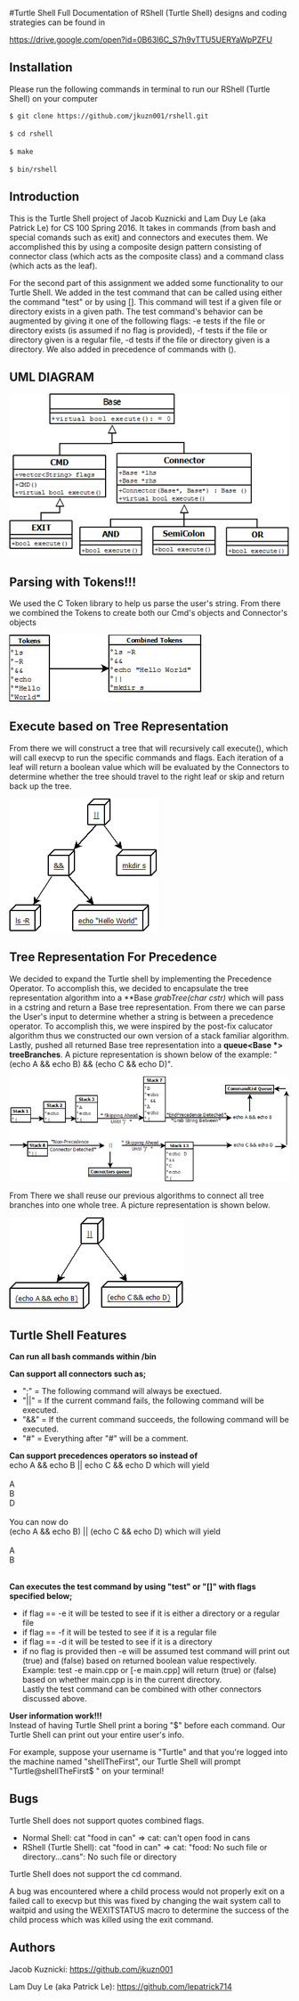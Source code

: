 #Turtle Shell
Full Documentation of RShell (Turtle Shell) designs and coding strategies can be found in

https://drive.google.com/open?id=0B63l6C_S7h9vTTU5UERYaWpPZFU

Installation
------------
Please run the following commands in terminal to run our RShell (Turtle Shell) on your computer
```Installation
$ git clone https://github.com/jkuzn001/rshell.git

$ cd rshell

$ make

$ bin/rshell
```

Introduction
------------
This is the Turtle Shell project of Jacob Kuznicki and Lam Duy Le (aka Patrick Le) for CS 100 Spring 2016. It takes in commands (from bash and special comands such as exit) and connectors and executes them.  We accomplished this by using a composite design pattern consisting of connector class (which acts as the composite class) and a command class (which acts as the leaf).

For the second part of this assignment we added some functionality to our Turtle Shell.  We added in the test command that can be called using either the command "test" or by using [].  This command will test if a given file or directory exists in a given path.  The test command's behavior can be augmented by giving it one of the following flags: -e tests if the file or directory exists (is assumed if no flag is provided), -f tests if the file or directory given is a regular file, -d tests if the file or directory given is a directory.  We also added in precedence of commands with ().

UML DIAGRAM
------------

![Alt text](/pictures/UML_Diagram.png?raw=true "Optional Title")

Parsing with Tokens!!!
------------
We used the C Token library to help us parse the user's string. From there we combined the Tokens to create both our Cmd's objects and Connector's objects

![Alt text](/pictures/Tokens.png?raw=true "Optional Title")

Execute based on Tree Representation
------------
From there we will construct a tree that will recursively call execute(), which will call execvp to run the specific commands and flags. Each iteration of a leaf will return a boolean value which will be evaluated by the Connectors to determine whether the tree should travel to the right leaf or skip and return back up the tree.

![Alt text](/pictures/tree.png?raw=true "Optional Title")

Tree Representation For Precedence
------------
We decided to expand the Turtle shell by implementing the Precedence Operator. To accomplish this, we decided to encapsulate the tree representation algorithm into a **Base *grabTree(char *cstr)** which will pass in a cstring and return a Base tree representation. From there we can parse the User's input to determine whether a string is between a precedence operator. To accomplish this, we were inspired by the post-fix calucator algorithm thus we constructed our own version of a stack familiar algorithm. Lastly, pushed all returned Base tree representation into a __queue<Base *> treeBranches__. A picture representation is shown below of the example:  "(echo A && echo B) && (echo C && echo D)".  

![Alt text](/pictures/PrecedenceParsing.png?raw=true "Optional Title")

From There we shall reuse our previous algorithms to connect all tree branches into one whole tree. A picture representation is shown below. 

![Alt text](/pictures/PrecedenceTree.png?raw=true "Optional Title")

Turtle Shell Features
------------
**Can run all bash commands within /bin**

**Can support all connectors such as;**
* ";" = The following command will always be exectued.
* "||" = If the current command fails, the following command will be executed.
* "&&" = If the current command succeeds, the following command will be executed.
* "#" = Everything after "#" will be a comment.

**Can support precedences operators so instead of <br />**
echo A && echo B || echo C && echo D which will yield <br /><br />
A <br />
B <br />
D <br /><br />
You can now do <br />
(echo A && echo B) || (echo C && echo D) which will yield <br /><br />
A <br />
B <br /><br />

**Can executes the test command by using "test" or "[]" with flags specified below;**
* if flag == -e it will be tested to see if it is either a directory or a regular file
* if flag == -f it will be tested to see if it is a regular file
* if flag == -d it will be tested to see if it is a directory
* if no flag is provided then -e will be assumed
test command will print out (true) and (false) based on returned boolean value respectively. <br />
Example: test -e main.cpp or [-e main.cpp] will return (true) or (false) based on whether main.cpp is in the current directory. <br />
Lastly the test command can be combined with other connectors discussed above. 

**User information work!!!**<br />
Instead of having Turtle Shell print a boring "$" before each command.
Our Turtle Shell can print out your entire user's info.<br />

For example, suppose your username is "Turtle" and that you're logged into the machine named "shellTheFirst",
our Turtle Shell will prompt "Turtle@shellTheFirst$ " on your terminal!

Bugs
------------
Turtle Shell does not support quotes combined flags.
* Normal Shell: cat "food in can" => cat: can't open food in cans
* RShell (Turtle Shell): cat "food in can" => cat: "food: No such file or directory...cans": No such file or directory

Turtle Shell does not support the cd command.

A bug was encountered where a child process would not properly exit on a failed call to execvp but this was fixed by changing the wait system call to waitpid and using the WEXITSTATUS macro to determine the success of the child process which was killed using the exit command.

Authors
------------
Jacob Kuznicki: https://github.com/jkuzn001

Lam Duy Le (aka Patrick Le): https://github.com/lepatrick714
